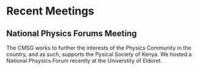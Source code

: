 Recent Meetings
=========================================

National Physics Forums Meeting
--------------------------------

The CMSG works to further the interests of the Physics Community in the country, and as such,
supports the Pysical Society of Kenya. We hosted a National Phsysics Forum recently at  the Universtity
of Eldoret. 
